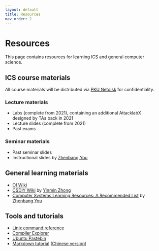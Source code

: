 ```yaml
---
layout: default
title: Resources
nav_order: 2
---
```


# Resources

This page contains resources for learning ICS and general computer science.

## ICS course materials

All course materials will be distributed via [PKU Netdisk](https://disk.pku.edu.cn/) for confidentiality.

### Lecture materials

+ Labs (complete from 2021), containing an additional AttacklabX designed by TAs back in 2021
+ Lecture slides (complete from 2021)
+ Past exams

### Seminar materials

+ Past seminar slides
+ Instructional slides by [Zhenbang You](https://github.com/ZhenbangYou)

## General learning materials

+ [OI Wiki](https://oi-wiki.org/)
+ [CSDIY Wiki](https://csdiy.wiki) by [Yinmin Zhong](https://github.com/PKUFlyingPig)
+ [Computer Systems Learning Resources: A Recommended List](https://www.overleaf.com/project/61dcfd4ecc29a52b2bad2f76) by [Zhenbang You](https://github.com/ZhenbangYou)

## Tools and tutorials

+ [Linix command reference](/ics-fa22/assets/unix-command.pdf)
+ [Compiler Explorer](https://www.godbolt.org/)
+ [Ubuntu Pastebin](https://paste.ubuntu.com/)
+ [Markdown tutorial](https://www.markdowntutorial.com/) ([Chinese version](https://www.markdowntutorial.com/zh-cn/))